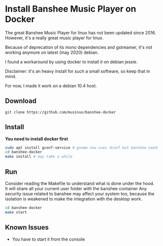 # Install Banshee Music Player on Docker

The great Banshee Music Player for linux has not been updated since 2016. However, it's a really great music player for linux.

Because of deprecation of its mono dependencies and gstreamer, it's not working anymore on latest (may 2020) debian.

I found a workaround by using docker to install it on debian jessie.

Disclaimer: it's an heavy install for such a small software, so keep that in mind.

For now, I made it work on a debian 10.4 host.

## Download
```
git clone https://github.com/musinux/banshee-docker
```

## Install
**You need to install docker first**
```bash
sudo apt install gconf-service # gnome now uses dconf but banshee needs dconf to configure the music folder
cd banshee-docker
make install # may take a while
```

## Run
Consider reading the Makefile to understand what is done under the hood.
It will share all your current user folder with the banshee container
Any security issue related to banshee may affect your system too, because the isolation is weakened to make the integration with the desktop work.

```bash
cd banshee-docker
make start
```

## Known Issues

* You have to start it from the console
